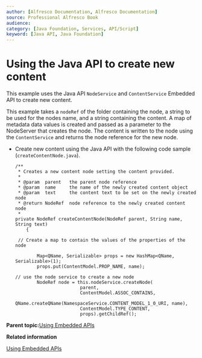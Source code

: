```yaml
---
author: [Alfresco Documentation, Alfresco Documentation]
source: Professional Alfresco Book
audience: 
category: [Java Foundation, Services, API/Script]
keyword: [Java API, Java Foundation]
---
```


# Using the Java API to create new content

This example uses the Java API `NodeService` and `ContentService` Embedded API to create new content.

This example takes a `nodeRef` of the folder containing the node, a string to be used for the nodes name, and a string containing the content. A map of metadata data values is created and passed as a parameter to the NodeServer that creates the node. The content is written to the node using the `ContentService` and returns the node reference for the new node.

-   Create new content using the Java API with the following code sample \(`createContentNode.java`\).

    ```
    /**
     * Creates a new content node setting the content provided.
     *
     * @param  parent   the parent node reference
     * @param  name     the name of the newly created content object
     * @param  text     the content text to be set on the newly created node
     * @return NodeRef  node reference to the newly created content node
     *
    private NodeRef createContentNode(NodeRef parent, String name, String text)
        {
    
     // Create a map to contain the values of the properties of the node
            
            Map<QName, Serializable> props = new HashMap<QName, Serializable>(1);
            props.put(ContentModel.PROP_NAME, name);  
    
    // use the node service to create a new node
            NodeRef node = this.nodeService.createNode(
                            parent, 
                            ContentModel.ASSOC_CONTAINS, 
                            QName.createQName(NamespaceService.CONTENT_MODEL_1_0_URI, name),
                            ContentModel.TYPE_CONTENT, 
                            props).getChildRef();   
    ```


**Parent topic:**[Using Embedded APIs](../concepts/serv-api-embedded-about.md)

**Related information**  


[Using Embedded APIs](../concepts/serv-api-embedded-about.md)

